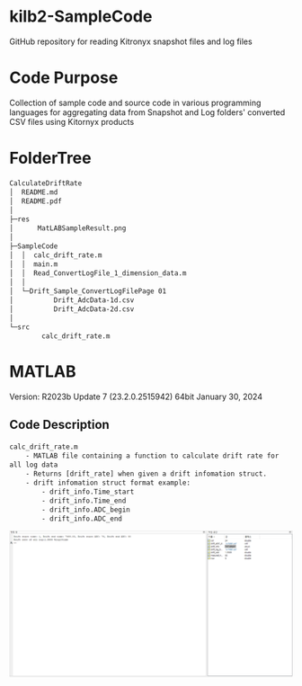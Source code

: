 # kilb2-SampleCode
 GitHub repository for reading Kitronyx snapshot files and log files

# Code Purpose
Collection of sample code and source code in various programming languages for aggregating data from Snapshot and Log folders' converted CSV files using Kitornyx products

# FolderTree
```
CalculateDriftRate
│  README.md
│  README.pdf
│
├─res
│      MatLABSampleResult.png
│
├─SampleCode
│  │  calc_drift_rate.m
│  │  main.m
│  │  Read_ConvertLogFile_1_dimension_data.m
│  │
│  └─Drift_Sample_ConvertLogFilePage 01
│          Drift_AdcData-1d.csv
│          Drift_AdcData-2d.csv
│
└─src
        calc_drift_rate.m
```


# MATLAB
Version: R2023b Update 7 (23.2.0.2515942) 64bit January 30, 2024  

## Code Description
```
calc_drift_rate.m
    - MATLAB file containing a function to calculate drift rate for all log data
    - Returns [drift_rate] when given a drift infomation struct.
    - drift infomation struct format example:
        - drift_info.Time_start
        - drift_info.Time_end
        - drift_info.ADC_begin
        - drift_info.ADC_end 
```
![sample code image](res/MatLABSampleResult.png)
